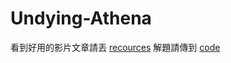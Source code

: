 # Undying-Athena
看到好用的影片文章請丟 [recources](https://github.com/Undying-Athena/resources)
解題請傳到 [code](https://github.com/Undying-Athena/code)
